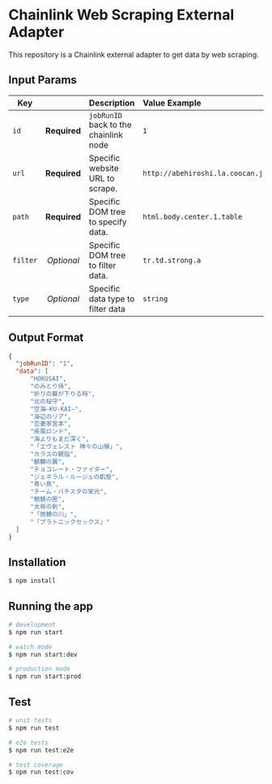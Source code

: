 # Chainlink Web Scraping External Adapter
This repository is a Chainlink external adapter to get data by web scraping.

## Input Params

| Key      |               | Description | Value Example |
|---------------|:-------------:|------------- |:---------|
| `id`     | **Required**  | `jobRunID` back to the chainlink node | `1` |
| `url`  | **Required**  | Specific website URL to scrape. | `http://abehiroshi.la.coocan.jp/movie/eiga.htm` |
| `path`  | **Required**  | Specific DOM tree to specify data. | `html.body.center.1.table` |
| `filter` | *Optional* | Specific DOM tree to filter data. | `tr.td.strong.a` |
| `type`  | *Optional*  | Specific data type to filter data | `string` | 


## Output Format

```json
{
  "jobRunID": "1",
  "data": [
      "HOKUSAI",
      "のみとり侍",
      "祈りの幕が下りる時",
      "北の桜守",
      "空海―KU-KAI―",
      "海辺のリア",
      "恋妻家宮本",
      "疾風ロンド",
      "海よりもまだ深く",
      "「エヴェレスト 神々の山嶺」",
      "カラスの親指",
      "麒麟の翼",
      "チョコレート・ファイター",
      "ジェネラル・ルージュの凱旋",
      "青い鳥",
      "チーム・バチスタの栄光",
      "魍魎の匣",
      "大帝の剣",
      "「雨鱒の川」",
      "「プラトニックセックス」"
  ]
}
```

## Installation

```bash
$ npm install
```

## Running the app

```bash
# development
$ npm run start

# watch mode
$ npm run start:dev

# production mode
$ npm run start:prod
```

## Test

```bash
# unit tests
$ npm run test

# e2e tests
$ npm run test:e2e

# test coverage
$ npm run test:cov
```
